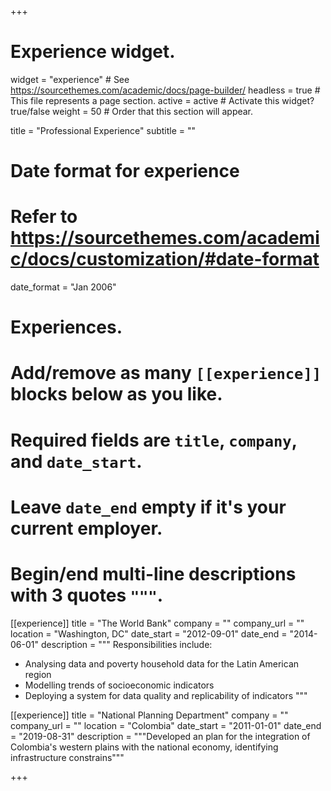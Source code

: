 +++
# Experience widget.
widget = "experience"  # See https://sourcethemes.com/academic/docs/page-builder/
headless = true  # This file represents a page section.
active = active  # Activate this widget? true/false
weight = 50  # Order that this section will appear.

title = "Professional Experience"
subtitle = ""

# Date format for experience
#   Refer to https://sourcethemes.com/academic/docs/customization/#date-format
date_format = "Jan 2006"

# Experiences.
#   Add/remove as many `[[experience]]` blocks below as you like.
#   Required fields are `title`, `company`, and `date_start`.
#   Leave `date_end` empty if it's your current employer.
#   Begin/end multi-line descriptions with 3 quotes `"""`.
[[experience]]
  title = "The World Bank"
  company = ""
  company_url = ""
  location = "Washington, DC"
  date_start = "2012-09-01"
  date_end = "2014-06-01"
  description = """
  Responsibilities include:
  
  * Analysing data and poverty household data for the Latin American region
  * Modelling trends of socioeconomic indicators
  * Deploying a system for data quality and replicability of indicators
  """

[[experience]]
  title = "National Planning Department"
  company = ""
  company_url = ""
  location = "Colombia"
  date_start = "2011-01-01"
  date_end = "2019-08-31"
  description = """Developed an plan for the integration of Colombia's western plains with the national economy, identifying infrastructure constrains"""

+++
